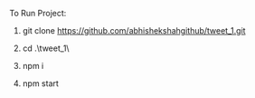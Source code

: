 To Run Project:

1. git clone https://github.com/abhishekshahgithub/tweet_1.git

2. cd .\tweet_1\

3. npm i

4. npm start 
